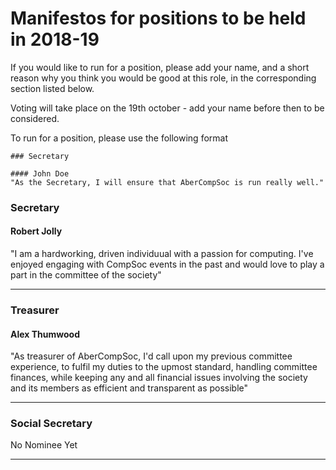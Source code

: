 # Manifestos for positions to be held in 2018-19
If you would like to run for a position, please add your name, and a short reason
why you think you would be good at this role, in the corresponding section listed below.

Voting will take place on the 19th october - add your name before then to be considered.

To run for a position, please use the following format

```
### Secretary

#### John Doe
"As the Secretary, I will ensure that AberCompSoc is run really well."

```

### Secretary

#### Robert Jolly
"I am a hardworking, driven individuual with a passion for computing. I've enjoyed engaging with CompSoc events in the past and would love to play a part in the committee of the society"

---
### Treasurer

#### Alex Thumwood
"As treasurer of AberCompSoc, I'd call upon my previous committee experience, to fulfil my duties to the upmost standard,  handling committee finances, while keeping any and all financial issues involving the society and its members as efficient and transparent as possible"

---
### Social Secretary

No Nominee Yet

---
